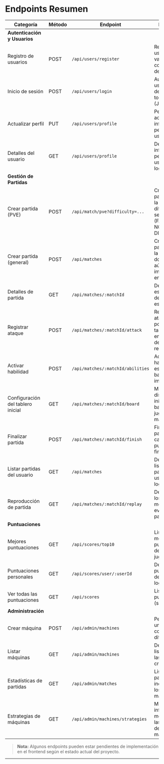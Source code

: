 # Endpoints Resumen

| **Categoría**                      | **Método** | **Endpoint**                          | **Descripción**                                                                                       |
|------------------------------------|------------|---------------------------------------|-------------------------------------------------------------------------------------------------------|
| **Autenticación y Usuarios**       |
| Registro de usuarios               | POST       | `/api/users/register`                 | Registra un usuario humano validando contra el LDAP de la UPM.                                        |
| Inicio de sesión                   | POST       | `/api/users/login`                    | Autentica usuarios y devuelve un token de sesión (JWT).                                               |
| Actualizar perfil                  | PUT        | `/api/users/profile`                  | Permite actualizar información del perfil del usuario.                                                |
| Detalles del usuario               | GET        | `/api/users/profile`                  | Devuelve la información del perfil del usuario logueado.                                              |
| **Gestión de Partidas**            |
| Crear partida (PVE)                | POST       | `/api/match/pve?difficulty=...`       | Crea una nueva partida contra la máquina con dificultad seleccionada (FÁCIL, NORMAL, DIFÍCIL).        |
| Crear partida (general)            | POST       | `/api/matches`                        | Crea una nueva partida (según la documentación, aún no implementado en frontend).                     |
| Detalles de partida                | GET        | `/api/matches/:matchId`               | Devuelve el estado actual de una partida específica.                                                  |
| Registrar ataque                   | POST       | `/api/matches/:matchId/attack`        | Registra un ataque en una posición del tablero enemigo y devuelve el resultado.                       |
| Activar habilidad                  | POST       | `/api/matches/:matchId/abilities`     | Activa la habilidad especial del barco impactado.                                                     |
| Configuración del tablero inicial  | GET        | `/api/matches/:matchId/board`         | Muestra la distribución inicial de los barcos del jugador y la máquina.                               |
| Finalizar partida                  | POST       | `/api/matches/:matchId/finish`        | Finaliza la partida y calcula las puntuaciones finales.                                               |
| Listar partidas del usuario        | GET        | `/api/matches`                        | Devuelve una lista de las partidas del usuario logueado.                                              |
| Reproducción de partida            | GET        | `/api/matches/:matchId/replay`        | Devuelve todos los movimientos y eventos de una partida.                                              |
| **Puntuaciones**                   |
| Mejores puntuaciones               | GET        | `/api/scores/top10`                   | Lista las 10 mejores puntuaciones de todos los jugadores.                                             |
| Puntuaciones personales            | GET        | `/api/scores/user/:userId`            | Devuelve las puntuaciones del jugador logueado.                                                       |
| Ver todas las puntuaciones         | GET        | `/api/scores`                         | Lista todas las puntuaciones (solo admin).                                                            |
| **Administración**                 |
| Crear máquina                      | POST       | `/api/admin/machines`                 | Permite crear una máquina con un nivel de dificultad.                                                 |
| Listar máquinas                    | GET        | `/api/admin/machines`                 | Devuelve una lista de todas las máquinas creadas.                                                     |
| Estadísticas de partidas           | GET        | `/api/admin/matches`                  | Lista todas las partidas, incluidas las de los usuarios y máquinas.                                   |
| Estrategias de máquinas            | GET        | `/api/admin/machines/strategies`      | Muestra información y métricas sobre las estrategias de las máquinas.                                 |

> **Nota:** Algunos endpoints pueden estar pendientes de implementación en el frontend según el estado actual del proyecto.

---